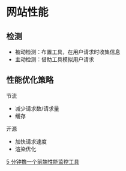 # 网站性能

## 检测

- 被动检测：布置工具，在用户请求时收集信息
- 主动检测：借助工具模拟用户请求

## 性能优化策略

节流

- 减少请求数/请求量
- 缓存

开源

- 加快请求速度
- 渲染优化

[5 分钟撸一个前端性能监控工具](https://juejin.cn/post/6844903662020460552)